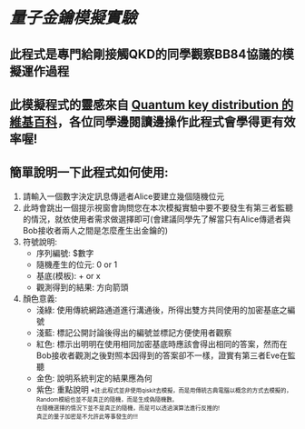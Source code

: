 ***量子金鑰模擬實驗***
===
**此程式是專門給剛接觸QKD的同學觀察BB84協議的模擬運作過程**
---
**此模擬程式的靈感來自 [**Quantum key distribution** 的維基百科](https://en.wikipedia.org/wiki/Quantum_key_distribution)，各位同學邊閱讀邊操作此程式會學得更有效率喔!**
---
## 簡單說明一下此程式如何使用:
1. 請輸入一個數字決定訊息傳遞者Alice要建立幾個隨機位元
2. 此時會跳出一個提示視窗會詢問您在本次模擬實驗中要不要發生有第三者監聽的情況，就依使用者需求做選擇即可(會建議同學先了解當只有Alice傳遞者與Bob接收者兩人之間是怎麼產生出金鑰的)
3. 符號說明:
   * 序列編號: $數字
   * 隨機產生的位元: 0 or 1
   * 基底(模板): + or x
   * 觀測得到的結果: 方向箭頭
4. 顏色意義:
   - 淺綠: 使用傳統網路通道進行溝通後，所得出雙方共同使用的加密基底之編號
   - 淺藍: 標記公開討論後得出的編號並標記方便使用者觀察
   - 紅色: 標示出明明在使用相同加密基底時應該會得出相同的答案，然而在Bob接收者觀測之後對照本因得到的答案卻不一樣，證實有第三者Eve在監聽
   - 金色: 說明系統判定的結果應為何
   - 紫色: 重點說明
<font size=1> ※註:此程式並非使用qiskit去模擬，而是用傳統古典電腦以概念的方式去模擬的，\
Random模組也並不是真正的隨機，而是生成偽隨機數。\
在隨機選擇的情況下並不是真正的隨機，而是可以透過演算法進行反推的!\
真正的量子加密是不允許此等事發生的!!!</font>